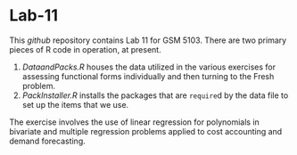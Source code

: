 # Lab-11

This *github* repository contains Lab 11 for GSM 5103.  There are two primary pieces of R code in operation, at present.

1. *DataandPacks.R* houses the data utilized in the various exercises for assessing functional forms individually and then turning to the Fresh problem.
2.  *PackInstaller.R* installs the packages that are `require`d by the data file to set up the items that we use.

The exercise involves the use of linear regression for polynomials in bivariate and multiple regression problems applied to cost accounting and demand forecasting.
